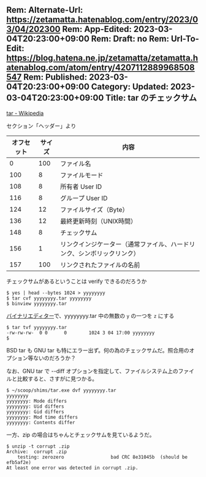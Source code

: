 Rem: Alternate-Url: https://zetamatta.hatenablog.com/entry/2023/03/04/202300
Rem: App-Edited: 2023-03-04T20:23:00+09:00
Rem: Draft: no
Rem: Url-To-Edit: https://blog.hatena.ne.jp/zetamatta/zetamatta.hatenablog.com/atom/entry/4207112889968508547
Rem: Published: 2023-03-04T20:23:00+09:00
Category:
Updated: 2023-03-04T20:23:00+09:00
Title: tar のチェックサム
---
[tar - Wikipedia](https://ja.wikipedia.org/wiki/Tar#%E3%83%98%E3%83%83%E3%83%80%E3%83%BC)

セクション「ヘッダー」より

| オフセット | サイズ | 内容
|--------------|---------|------
| 0                  | 100      | ファイル名
| 100	|8	| ファイルモード
| 108	|8	| 所有者 User ID
|116	|8	|グループ User ID
| 124	|12	|ファイルサイズ（Byte）
|136	|12	|最終更新時刻（UNIX時間）
|148	|8	|チェックサム
|156	|1	|リンクインジケーター（通常ファイル、ハードリンク、シンボリックリンク）
|157	| 100	|リンクされたファイルの名前

チェックサムがあるということは verify できるのだろうか

```
$ yes | head --bytes 1024 > yyyyyyyy
$ tar cvf yyyyyyyy.tar yyyyyyyy
$ binview yyyyyyyy.tar
```

[バイナリエディター](https://github.com/hymkor/binview)で、yyyyyyyy.tar 中の無数の `y` の一つを `z` にする

```
$ tar tvf yyyyyyyy.tar
-rw-rw-rw-  0 0      0        1024 3 04 17:00 yyyyyyyy
$
```

BSD tar も GNU tar も特にエラー出ず。何の為のチェックサムだ。照合用のオプション等ないのだろうか？

なお、GNU tar で --diff オプションを指定して、ファイルシステム上のファイルと比較すると、さすがに見つかる。

```
$ ~/scoop/shims/tar.exe dvf yyyyyyyy.tar
yyyyyyyy
yyyyyyyy: Mode differs
yyyyyyyy: Uid differs
yyyyyyyy: Gid differs
yyyyyyyy: Mod time differs
yyyyyyyy: Contents differ
```

一方、zip の場合はちゃんとチェックサムを見ているようだ。

```
$ unzip -t corrupt .zip
Archive:  corrupt .zip
    testing: zerozero                 bad CRC 8e31045b  (should be efb5af2e)
At least one error was detected in corrupt .zip.
```